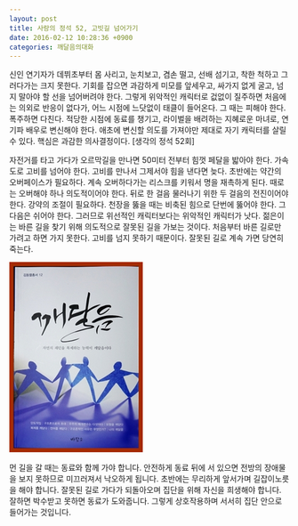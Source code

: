 ```yaml
---
layout: post
title: 사랑의 정석 52, 고빗길 넘어가기
date: 2016-02-12 10:28:36 +0900
categories: 깨달음의대화
---
```

신인 연기자가 데뷔초부터 몸 사리고, 눈치보고, 겸손 떨고, 선배 섬기고, 착한 척하고 그러다가는 크지 못한다. 기회를 잡으면 과감하게 미모를 앞세우고, 싸가지 없게 굴고, 넘지 말아야 할 선을 넘어버려야 한다. 그렇게 위악적인 캐릭터로 겂없이 질주하면 처음에는 의외로 반응이 없다가, 어느 시점에 느닷없이 태클이 들어온다. 그 때는 피해야 한다. 폭주하면 다친다. 적당한 시점에 동료를 챙기고, 라이벌을 배려하는 지혜로운 마녀로, 연기파 배우로 변신해야 한다. 애초에 변신할 의도를 가져야만 제대로 자기 캐릭터를 살릴 수 있다. 핵심은 과감한 의사결정이다. [생각의 정석 52회] 

  


자전거를 타고 가다가 오르막길을 만나면 50미터 전부터 힘껏 페달을 밟아야 한다. 가속도로 고비를 넘어야 한다. 고비를 만나서 그제서야 힘을 낸다면 늦다. 초반에는 약간의 오버페이스가 필요하다. 계속 오버하다가는 리스크를 키워서 명을 재촉하게 된다. 때로는 오버해야 하나 의도적이어야 한다. 뒤로 한 걸음 물러나기 위한 두 걸음의 전진이어야 한다. 강약의 조절이 필요하다. 천장을 뚫을 때는 비축된 힘으로 단번에 뚫어야 한다. 그 다음은 쉬어야 한다. 그러므로 위선적인 캐릭터보다는 위악적인 캐릭터가 낫다. 젊은이는 바른 길을 찾기 위해 의도적으로 잘못된 길을 가보는 것이다. 처음부터 바른 길로만 가려고 하면 가지 못한다. 고비를 넘지 못하기 때문이다. 잘못된 길로 계속 가면 당연히 죽는다.

  


<img src="files/attach/images/198/700/673/aDSC01523.JPG" alt="aDSC01523.JPG" width="240" height="342" />

  


먼 길을 갈 때는 동료와 함께 가야 합니다. 안전하게 동료 뒤에 서 있으면 전방의 장애물을 보지 못하므로 미끄러져서 낙오하게 됩니다. 초반에는 무리하게 앞서가며 길잡이노릇을 해야 합니다. 잘못된 길로 가다가 되돌아오며 집단을 위해 자신을 희생해야 합니다. 잘하면 박수받고 못하면 동료가 도와줍니다. 그렇게 상호작용하며 서서히 집단 안으로 들어가는 것입니다.